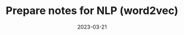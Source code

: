 ---
layout: paper-note
title: "Prepare notes for NLP (word2vec)"
description: Understanding of word2vec model with formulas and image illustations
date: 2023-03-21

paper_type: None
paper_url: None
code_type: None
code_url: None

bibliography: paper-notes.bib

# Optionally, you can add a table of contents to your post.
# NOTES:
#   - make sure that TOC names match the actual section names
#     for hyperlinks within the post to work correctly.
#   - we may want to automate TOC generation in the future using
#     jekyll-toc plugin (https://github.com/toshimaru/jekyll-toc).
toc:
  - name: Takeaways
  - name: Introduction
    # subsections:
    # - name: Image Synthesis
  - name: 
    subsections:
    # - name: Perceptual Image Compression (Autoencoder)
  - name: Model
    # subsections:
    # - name: Evaluation
  - name: References

---